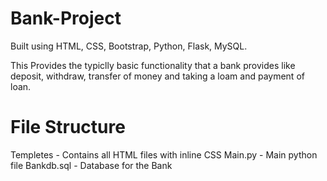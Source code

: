 # Bank-Project

Built using HTML, CSS, Bootstrap, Python, Flask, MySQL.

This Provides the typiclly basic functionality that a bank provides like deposit, withdraw, transfer of money and taking a loam and payment of loan.

# File Structure
Templetes - Contains all HTML files with inline CSS
Main.py - Main python file
Bankdb.sql - Database for the Bank
